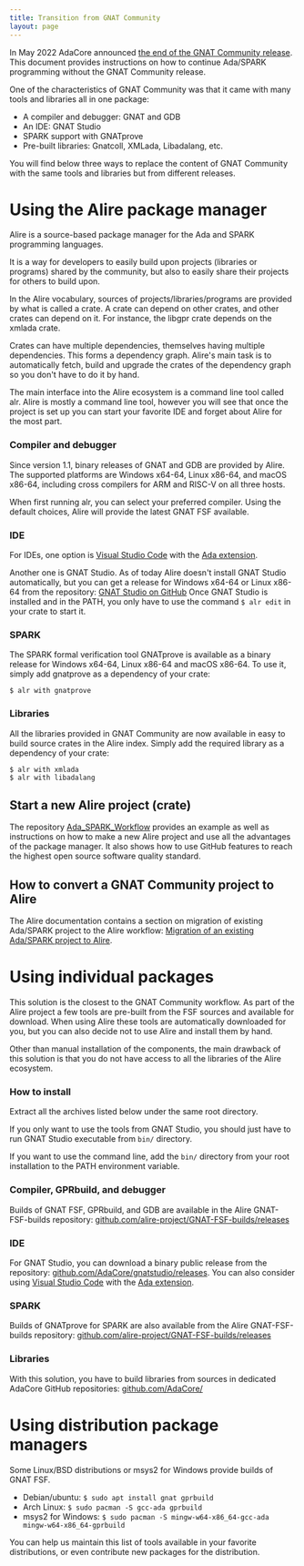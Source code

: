 ```yaml
---
title: Transition from GNAT Community
layout: page
---
```


In May 2022 AdaCore announced [the end of the GNAT Community release](
https://blog.adacore.com/a-new-era-for-ada-spark-open-source-community).
This document provides instructions on how to continue Ada/SPARK programming
without the GNAT Community release.

One of the characteristics of GNAT Community was that it came with many tools
and libraries all in one package:

 - A compiler and debugger: GNAT and GDB
 - An IDE: GNAT Studio
 - SPARK support with GNATprove
 - Pre-built libraries: Gnatcoll, XMLada, Libadalang, etc.

You will find below three ways to replace the content of GNAT Community with
the same tools and libraries but from different releases.

# Using the Alire package manager

Alire is a source-based package manager for the Ada and SPARK programming
languages.

It is a way for developers to easily build upon projects (libraries or
programs) shared by the community, but also to easily share their projects for
others to build upon.

In the Alire vocabulary, sources of projects/libraries/programs are provided by
what is called a crate. A crate can depend on other crates, and other crates
can depend on it. For instance, the libgpr crate depends on the xmlada crate.

Crates can have multiple dependencies, themselves having multiple dependencies.
This forms a dependency graph. Alire's main task is to automatically fetch,
build and upgrade the crates of the dependency graph so you don't have to do it
by hand.

The main interface into the Alire ecosystem is a command line tool called alr.
Alire is mostly a command line tool, however you will see that once the project
is set up you can start your favorite IDE and forget about Alire for the most
part.


### Compiler and debugger

Since version 1.1, binary releases of GNAT and GDB are provided by Alire. The
supported platforms are Windows x64-64, Linux x86-64, and macOS x86-64,
including cross compilers for ARM and RISC-V on all three hosts.

When first running alr, you can select your preferred compiler. Using the
default choices, Alire will provide the latest GNAT FSF available.

### IDE

For IDEs, one option is [Visual Studio Code](https://code.visualstudio.com/) 
with the
[Ada extension](https://marketplace.visualstudio.com/items?itemName=AdaCore.ada).

Another one is GNAT Studio. As of today Alire doesn't install GNAT Studio
automatically, but you can get a release for Windows x64-64 or Linux x86-64
from the repository:
[GNAT Studio on GitHub](https://github.com/AdaCore/gnatstudio/releases) Once 
GNAT Studio is installed and in the PATH, you only have to use the command 
`$ alr edit` in your crate to start it.

### SPARK

The SPARK formal verification tool GNATprove is available as a binary release
for Windows x64-64, Linux x86-64 and macOS x86-64. To use it, simply add
gnatprove as a dependency of your crate:
```console
$ alr with gnatprove
```

### Libraries

All the libraries provided in GNAT Community are now available in easy to build
source crates in the Alire index. Simply add the required library as a
dependency of your crate:
```console
$ alr with xmlada
$ alr with libadalang
```

## Start a new Alire project (crate)

The repository [Ada_SPARK_Workflow](https://github.com/alire-project/ada_spark_workflow)
provides an example as well as instructions on how to make a new Alire 
project and use all the advantages of the package manager. It also shows
how to use GitHub features to reach the highest open source software quality 
standard.

## How to convert a GNAT Community project to Alire

The Alire documentation contains a section on migration of existing Ada/SPARK
project to the Alire workflow: [Migration of an existing Ada/SPARK project to
Alire](https://alire.ada.dev/docs/#migration-of-an-existing-adaspark-project-to-alire).

# Using individual packages

This solution is the closest to the GNAT Community workflow. As part of the
Alire project a few tools are pre-built from the FSF sources and available for
download. When using Alire these tools are automatically downloaded for you,
but you can also decide not to use Alire and install them by hand.

Other than manual installation of the components, the main drawback of this
solution is that you do not have access to all the libraries of the Alire
ecosystem.

### How to install

Extract all the archives listed below under the same root directory.

If you only want to use the tools from GNAT Studio, you should just have to run 
GNAT Studio executable from `bin/` directory.

If you want to use the command line, add the `bin/` directory from your root
installation to the PATH environment variable.

### Compiler, GPRbuild, and debugger

Builds of GNAT FSF, GPRbuild, and GDB are available in the Alire GNAT-FSF-builds
repository: [github.com/alire-project/GNAT-FSF-builds/releases](https://github.com/alire-project/GNAT-FSF-builds/releases)

### IDE

For GNAT Studio, you can download a binary public release from the repository:
[github.com/AdaCore/gnatstudio/releases](github.com/AdaCore/gnatstudio/releases). You can also consider using
[Visual Studio Code](https://code.visualstudio.com/) with the [Ada extension](https://marketplace.visualstudio.com/items?itemName=AdaCore.ada).

### SPARK

Builds of GNATprove for SPARK are also available from the Alire GNAT-FSF-builds
repository: [github.com/alire-project/GNAT-FSF-builds/releases](https://github.com/alire-project/GNAT-FSF-builds/releases)

### Libraries

With this solution, you have to build libraries from sources in dedicated
AdaCore GitHub repositories: [github.com/AdaCore/](https://github.com/AdaCore/)

# Using distribution package managers

Some Linux/BSD distributions or msys2 for Windows provide builds of GNAT FSF.
 - Debian/ubuntu: `$ sudo apt install gnat gprbuild`
 - Arch Linux: `$ sudo pacman -S gcc-ada gprbuild`
 - msys2 for Windows: `$ sudo pacman -S mingw-w64-x86_64-gcc-ada mingw-w64-x86_64-gprbuild`

You can help us maintain this list of tools available in your favorite
distributions, or even contribute new packages for the distribution.
